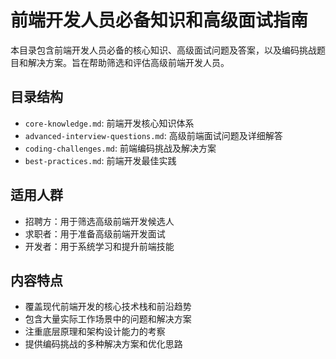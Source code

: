 # 前端开发人员必备知识和高级面试指南

本目录包含前端开发人员必备的核心知识、高级面试问题及答案，以及编码挑战题目和解决方案。旨在帮助筛选和评估高级前端开发人员。

## 目录结构
- `core-knowledge.md`: 前端开发核心知识体系
- `advanced-interview-questions.md`: 高级前端面试问题及详细解答
- `coding-challenges.md`: 前端编码挑战及解决方案
- `best-practices.md`: 前端开发最佳实践

## 适用人群
- 招聘方：用于筛选高级前端开发候选人
- 求职者：用于准备高级前端开发面试
- 开发者：用于系统学习和提升前端技能

## 内容特点
- 覆盖现代前端开发的核心技术栈和前沿趋势
- 包含大量实际工作场景中的问题和解决方案
- 注重底层原理和架构设计能力的考察
- 提供编码挑战的多种解决方案和优化思路